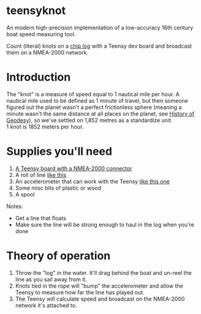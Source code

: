 # teensyknot

An modern high-precision implementation of a low-accuracy 16th century boat speed measuring tool.

Count (literal) knots on a [chip log](https://en.wikipedia.org/wiki/Chip_log) with a Teensy dev board and broadcast them on a NMEA-2000 network.

# Introduction

The "knot" is a measure of speed equal to 1 nautical mile per hour.  A nautical mile used to be defined as 1 minute of travel, but then someone
figured out the planet wasn't a perfect frictionless sphere (meaning a minute wasn't the same distance at all places on the planet, see 
[History of Geodesy](https://en.wikipedia.org/wiki/History_of_geodesy)), so we've settled on 1,852 metres as a standardize unit.  
1 knot is 1852 meters per hour.

# Supplies you'll need

1. [A Teensy board with a NMEA-2000 connector](https://copperhilltech.com/teensy-4-0-with-nmea-2000-connector-and-240-x-240-ips-lcd/)
2. A roll of line [like this](https://www.defender.com/product3.jsp?path=-1&id=945169)
3. An accelerometer that can work with the Teensy [like this one](https://www.adafruit.com/product/2809)
4. Some misc bits of plastic or wood
5. A spool

Notes:
  - Get a line that floats
  - Make sure the line will be strong enough to haul in the log when you're done

# Theory of operation

1. Throw the "log" in the water.  It'll drag behind the boat and un-reel the line as you sail away from it.
2. Knots tied in the rope will "bump" the accelerometer and allow the Teensy to measure how far the line has played out.
3. The Teensy will calculate speed and broadcast on the NMEA-2000 network it's attached to.
